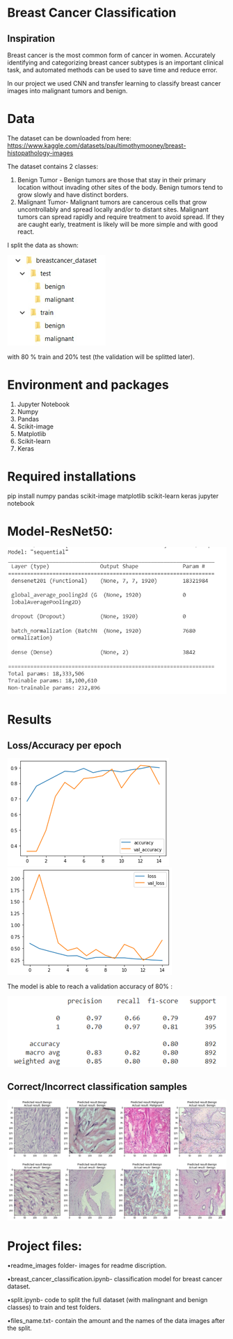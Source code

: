 # Breast Cancer Classification
## Inspiration
Breast cancer is the most common form of cancer in women. Accurately identifying and categorizing breast cancer subtypes is an important clinical task, and automated methods can be used to save time and reduce error.

In our project we used CNN and transfer learning to classify breast cancer images into malignant tumors and benign.

# Data
The dataset can be downloaded from here: 
https://www.kaggle.com/datasets/paultimothymooney/breast-histopathology-images

The dataset contains 2 classes:
1. Benign Tumor - 
  Benign tumors are those that stay in their primary location without invading other sites of     the body. Benign tumors tend to grow slowly and have distinct borders.
2. Malignant Tumor-
  Malignant tumors are cancerous cells that grow uncontrollably and spread locally and/or to       distant sites. Malignant tumors can spread rapidly and require treatment to avoid spread. If     they are caught early, treatment is likely will be  more simple and with good react.

I split the data as shown:

![](readme_images/split_data.jpeg) 

with 80 % train and 20% test (the validation will be splitted later). 


# Environment and packages
1. Jupyter Notebook
2. Numpy
3. Pandas
4. Scikit-image
5. Matplotlib
6. Scikit-learn
7. Keras

# Required installations
pip install numpy pandas scikit-image matplotlib scikit-learn keras jupyter notebook

# Model-ResNet50:
![](readme_images/model.png)


# Results
## Loss/Accuracy per epoch
![](readme_images/acc_plot.png)
![](readme_images/loss_plot.png)


The model is able to reach a validation accuracy of 80% :

![](readme_images/results.png)


## Correct/Incorrect classification samples
![](readme_images/predictionsVSactual.png)


# Project files:
 •readme_images folder- images for readme discription.
 
 •breast_cancer_classification.ipynb- classification model for breast cancer dataset.
 
 •split.ipynb- code to split the full dataset (with malingnant and benign classes) to train and test folders. 
 
 •files_name.txt- contain the amount and the names of the data images after the split.

